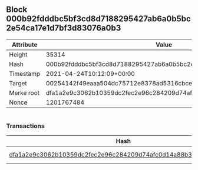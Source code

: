 ## Block 000b92fdddbc5bf3cd8d7188295427ab6a0b5bc2e54ca17e1d7bf3d83076a0b3

Attribute | Value
--- | ---
Height | 35314
Hash | 000b92fdddbc5bf3cd8d7188295427ab6a0b5bc2e54ca17e1d7bf3d83076a0b3
Timestamp | 2021-04-24T10:12:09+00:00
Target | 00254142f49eaaa504dc75712e8378ad5316cbcead634704b3734b6271167cc4
Merke root | dfa1a2e9c3062b10359dc2fec2e96c284209d74afc0d14a88b35ff3411c43887
Nonce | 1201767484

```

```

### Transactions

Hash | Amount
--- | ---
[dfa1a2e9c3062b10359dc2fec2e96c284209d74afc0d14a88b35ff3411c43887](dfa1a2e9c3062b10359dc2fec2e96c284209d74afc0d14a88b35ff3411c43887.md) | 10.00000000 SKEPTI 
